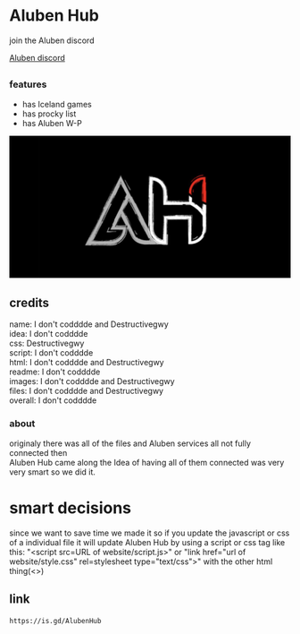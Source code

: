 # Aluben Hub

<!--also for credits the first name is who did the most work on the credit-->

join the Aluben discord

<a href='https://is.gd/Alubendiscord'>Aluben discord</a>

##

### features

- has Iceland games
- has procky list
- has Aluben W-P

<img src="./assets/images/logo.png">

## credits

name: I don't codddde and Destructivegwy
<br>
idea: I don't codddde
<br>
css: Destructivegwy
<br>
script: I don't codddde
<br>
html: I don't codddde and Destructivegwy
<br>
readme: I don't codddde
<br>
images: I don't codddde and Destructivegwy
<br>
files: I don't codddde and Destructivegwy
<br>
overall: I don't codddde
<br>

### about

originaly there was all of the files and Aluben services all not fully connected then <br>Aluben Hub came along the Idea of having all of them connected was very very smart so we did it.

# smart decisions

since we want to save time we made it so if you update the javascript or css of a individual file it will update Aluben Hub by using a script or css tag like this: "<script src=URL of website/script.js>" or "link href="url of website/style.css" rel=stylesheet type="text/css">" with the other html thing(<>)

## link

```
https://is.gd/AlubenHub
```

